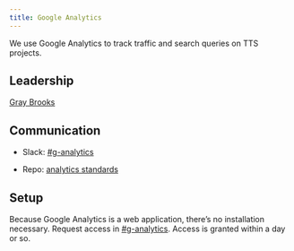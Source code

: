 ```yaml
---
title: Google Analytics
---
```


We use Google Analytics to track traffic and search queries on TTS projects.

## Leadership

[Gray Brooks](https://gsa-tts.slack.com/team/gray)

## Communication

* Slack: [#g-analytics](https://gsa-tts.slack.com/messages/g-analytics/)

* Repo: [analytics standards](https://github.com/18F/analytics-standards)

## Setup

Because Google Analytics is a web application, there’s no installation necessary. Request access in [#g-analytics](https://gsa-tts.slack.com/messages/g-analytics/). Access is granted within a day or so.
